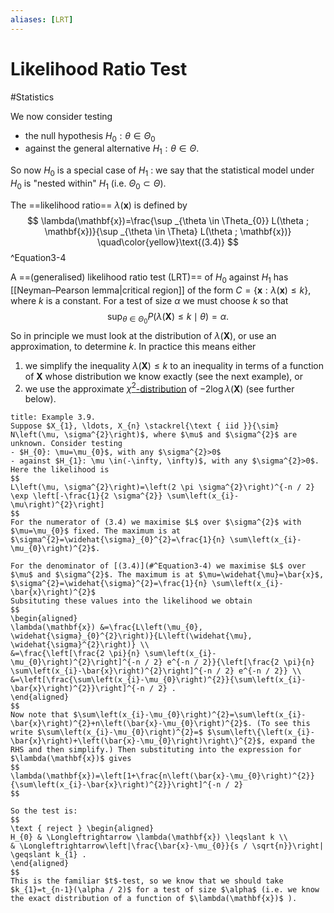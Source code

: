 ```yaml
---
aliases: [LRT]
---
```

# Likelihood Ratio Test
#Statistics 

We now consider testing
- the null hypothesis $H_{0}: \theta \in \Theta_{0}$
- against the general alternative $H_{1}: \theta \in \Theta$.

So now $H_{0}$ is a special case of $H_{1}$ : we say that the statistical model under $H_{0}$ is "nested within" $H_{1}$ (i.e. $\Theta_{0} \subset \Theta$).

The ==likelihood ratio== $\lambda(\mathbf{x})$ is defined by
$$
\lambda(\mathbf{x})=\frac{\sup _{\theta \in \Theta_{0}} L(\theta ; \mathbf{x})}{\sup _{\theta \in \Theta} L(\theta ; \mathbf{x})}
\quad\color{yellow}\text{(3.4)}
$$
^Equation3-4

A ==(generalised) likelihood ratio test (LRT)== of $H_{0}$ against $H_{1}$ has [[Neyman–Pearson lemma|critical region]] of the form $C=\{\mathbf{x}: \lambda(\mathbf{x}) \leqslant k\}$, where $k$ is a constant.
For a test of size $\alpha$ we must choose $k$ so that
$$
\sup _{\theta \in \Theta_{0}} P(\lambda(\mathbf{X}) \leqslant k \mid \theta)=\alpha .
$$
So in principle we must look at the distribution of $\lambda(\mathbf{X})$, or use an approximation, to determine $k$. In practice this means either 
1) we simplify the inequality $\lambda(\mathbf{X}) \leqslant k$ to an inequality in terms of a function of $\mathbf{X}$ whose distribution we know exactly (see the next example), or
2) we use the approximate [$\chi^{2}$-distribution](chi-square%20distribution.md) of $-2 \log \lambda(\mathbf{X})$ (see further below).

```ad-example
title: Example 3.9.
Suppose $X_{1}, \ldots, X_{n} \stackrel{\text { iid }}{\sim} N\left(\mu, \sigma^{2}\right)$, where $\mu$ and $\sigma^{2}$ are unknown. Consider testing
- $H_{0}: \mu=\mu_{0}$, with any $\sigma^{2}>0$
- against $H_{1}: \mu \in(-\infty, \infty)$, with any $\sigma^{2}>0$.
Here the likelihood is
$$
L\left(\mu, \sigma^{2}\right)=\left(2 \pi \sigma^{2}\right)^{-n / 2} \exp \left[-\frac{1}{2 \sigma^{2}} \sum\left(x_{i}-\mu\right)^{2}\right]
$$
For the numerator of (3.4) we maximise $L$ over $\sigma^{2}$ with $\mu=\mu_{0}$ fixed. The maximum is at $\sigma^{2}=\widehat{\sigma}_{0}^{2}=\frac{1}{n} \sum\left(x_{i}-\mu_{0}\right)^{2}$.

For the denominator of [(3.4)](#^Equation3-4) we maximise $L$ over $\mu$ and $\sigma^{2}$. The maximum is at $\mu=\widehat{\mu}=\bar{x}$, $\sigma^{2}=\widehat{\sigma}^{2}=\frac{1}{n} \sum\left(x_{i}-\bar{x}\right)^{2}$
Subsituting these values into the likelihood we obtain
$$
\begin{aligned}
\lambda(\mathbf{x}) &=\frac{L\left(\mu_{0}, \widehat{\sigma}_{0}^{2}\right)}{L\left(\widehat{\mu}, \widehat{\sigma}^{2}\right)} \\
&=\frac{\left[\frac{2 \pi}{n} \sum\left(x_{i}-\mu_{0}\right)^{2}\right]^{-n / 2} e^{-n / 2}}{\left[\frac{2 \pi}{n} \sum\left(x_{i}-\bar{x}\right)^{2}\right]^{-n / 2} e^{-n / 2}} \\
&=\left[\frac{\sum\left(x_{i}-\mu_{0}\right)^{2}}{\sum\left(x_{i}-\bar{x}\right)^{2}}\right]^{-n / 2} .
\end{aligned}
$$
Now note that $\sum\left(x_{i}-\mu_{0}\right)^{2}=\sum\left(x_{i}-\bar{x}\right)^{2}+n\left(\bar{x}-\mu_{0}\right)^{2}$. (To see this write $\sum\left(x_{i}-\mu_{0}\right)^{2}=$ $\sum\left\{\left(x_{i}-\bar{x}\right)+\left(\bar{x}-\mu_{0}\right)\right\}^{2}$, expand the RHS and then simplify.) Then substituting into the expression for $\lambda(\mathbf{x})$ gives
$$
\lambda(\mathbf{x})=\left[1+\frac{n\left(\bar{x}-\mu_{0}\right)^{2}}{\sum\left(x_{i}-\bar{x}\right)^{2}}\right]^{-n / 2}
$$

So the test is:
$$
\text { reject } \begin{aligned}
H_{0} & \Longleftrightarrow \lambda(\mathbf{x}) \leqslant k \\
& \Longleftrightarrow\left|\frac{\bar{x}-\mu_{0}}{s / \sqrt{n}}\right| \geqslant k_{1} .
\end{aligned}
$$
This is the familiar $t$-test, so we know that we should take $k_{1}=t_{n-1}(\alpha / 2)$ for a test of size $\alpha$ (i.e. we know the exact distribution of a function of $\lambda(\mathbf{x})$ ).
```


